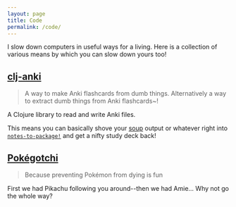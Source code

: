 ```yaml
---
layout: page
title: Code
permalink: /code/
---
```


I slow down computers in useful ways for a living. Here is a collection of various means by which you can slow down yours too!

## [clj-anki](https://github.com/Archenoth/clj-anki)
> A way to make Anki flashcards from dumb things. Alternatively a way to extract dumb things from Anki flashcards~!

A Clojure library to read and write Anki files.

This means you can basically shove your [soup](https://github.com/mfornos/clojure-soup) output or whatever right into [`notes-to-package!`](https://github.com/Archenoth/clj-anki/blob/master/doc/intro.md#writing) and get a nifty study deck back!

## [Pokégotchi](https://github.com/Archenoth/Pokegotchi)
> Because preventing Pokémon from dying is fun

First we had Pikachu following you around--then we had Amie... Why not go the whole way?

